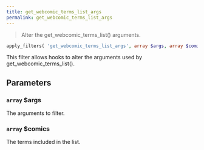```yaml
---
title: get_webcomic_terms_list_args
permalink: get_webcomic_terms_list_args
---
```


> Alter the get_webcomic_terms_list() arguments.

```php
apply_filters( 'get_webcomic_terms_list_args', array $args, array $comics )
```

This filter allows hooks to alter the arguments used by
get_webcomic_terms_list().

## Parameters

### `array` $args
The arguments to filter.

### `array` $comics
The terms included in the list.
